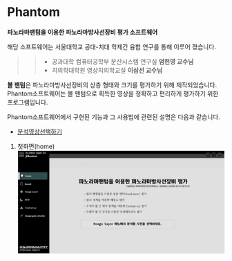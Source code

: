 # Phantom
**파노라마팬텀을 이용한 파노라마방사선장비 평가 소프트웨어**


해당 소프트웨어는 서울대학교 공대-치대 학제간 융합 연구를 통해 이루어 졌습니다.

>>- 공과대학 컴퓨터공학부 분산시스템 연구실   **염헌영 교수님**
>>- 치의학대학원 영상치의학교실              **이삼선 교수님**


**볼 팬텀**은 파노라마방사선장비의 상층 형태와 크기를 평가하기 위해 제작되었습니다.  
Phantom소프트웨어는 볼 팬텀으로 획득한 영상을 정확하고 편리하게 평가하기 위한 프로그램입니다. 

Phantom소프트웨어에서 구현된 기능과 그 사용법에 관련된 설명은 다음과 같습니다.  

- [분석영상선택하기](#첫화면home)  

1. 첫화면(home)  
![home.jpg](./image/home.jpg)
